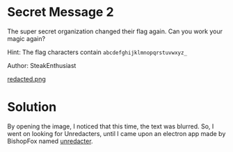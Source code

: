 Secret Message 2
=

The super secret organization changed their flag again. Can you work your magic again?

Hint: The flag characters contain `abcdefghijklmnopqrstuvwxyz_`

Author: SteakEnthusiast

[redacted.png](./redacted.png)

Solution
=

By opening the image, I noticed that this time, the text was blurred. So, I went on looking for Unredacters, until I came upon an electron app made by BishopFox named [unredacter](https://github.com/BishopFox/unredacter). 

